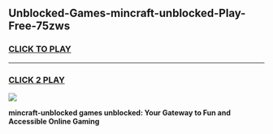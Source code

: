 
## Unblocked-Games-mincraft-unblocked-Play-Free-75zws
<h3>
<a href="https://premium76.site?title=mincraft-unblocked&ref=12A">CLICK TO PLAY</a></h3>
<hr>

<h3>
<a href="https://premium76.site?title=mincraft-unblocked&ref=12A">CLICK 2 PLAY</a>
  
</h3>

<a href="https://premium76.site?title=mincraft-unblocked&ref=12A"><img src="https://clearcache.store/games.png"></a>


**mincraft-unblocked games unblocked: Your Gateway to Fun and Accessible Online Gaming**
